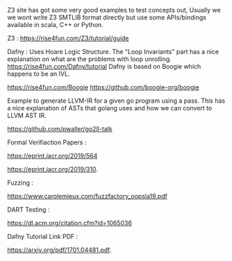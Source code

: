 Z3 site has got some very good examples to test concepts out, Usually we
we wont write Z3 SMTLIB format directly but use some APIs/bindings
available in
scala, C++ or Python.

Z3 :
https://rise4fun.com/Z3/tutorial/guide

Dafny : Uses Hoare Logic Structure. The "Loop Invariants" part has a nice
explanation on what are the problems with loop unrolling.
https://rise4fun.com/Dafny/tutorial
Dafny is based on Boogie which happens to be an IVL.

https://rise4fun.com/Boogie
https://github.com/boogie-org/boogie

Example to generate LLVM-IR for a given go program using a pass.
This has a nice explanation of ASTs that golang uses and how we can
convert to LLVM AST IR.

https://github.com/pwaller/go2ll-talk

Formal Verifiaction Papers : 

https://eprint.iacr.org/2019/564 

https://eprint.iacr.org/2019/310.

Fuzzing : 

https://www.carolemieux.com/fuzzfactory_oopsla19.pdf

DART Testing : 

https://dl.acm.org/citation.cfm?id=1065036

Dafny Tutorial Link PDF : 

https://arxiv.org/pdf/1701.04481.pdf.
